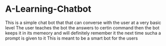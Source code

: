 # A-Learning-Chatbot
This is a simple chat bot that that can converse with the user at a very basic level
The user teaches the bot the answers to certin command then the bot keeps it in its memeory and will definitely remember it the next time sucha a prompt is given to it
This is meant to be a smart bot for the users
